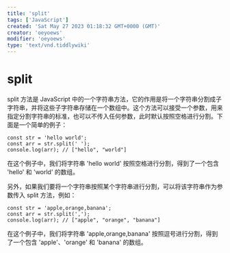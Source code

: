 ```yaml
---
title: 'split'
tags: ['JavaScript']
created: 'Sat May 27 2023 01:18:32 GMT+0000 (GMT)'
creator: 'oeyoews'
modifier: 'oeyoews'
type: 'text/vnd.tiddlywiki'
---
```


# split

split 方法是 JavaScript 中的一个字符串方法，它的作用是将一个字符串分割成子字符串，并将这些子字符串存储在一个数组中。这个方法可以接受一个参数，用来指定分割字符串的标准，也可以不传入任何参数，此时默认按照空格进行分割。下面是一个简单的例子：

```
const str = 'hello world';
const arr = str.split(' ');
console.log(arr); // ["hello", "world"]
```

在这个例子中，我们将字符串 'hello world' 按照空格进行分割，得到了一个包含 'hello' 和 'world' 的数组。

另外，如果我们要将一个字符串按照某个字符串进行分割，可以将该字符串作为参数传入 split 方法，例如：

```
const str = 'apple,orange,banana';
const arr = str.split(',');
console.log(arr); // ["apple", "orange", "banana"]
```

在这个例子中，我们将字符串 'apple,orange,banana' 按照逗号进行分割，得到了一个包含 'apple'、'orange' 和 'banana' 的数组。
